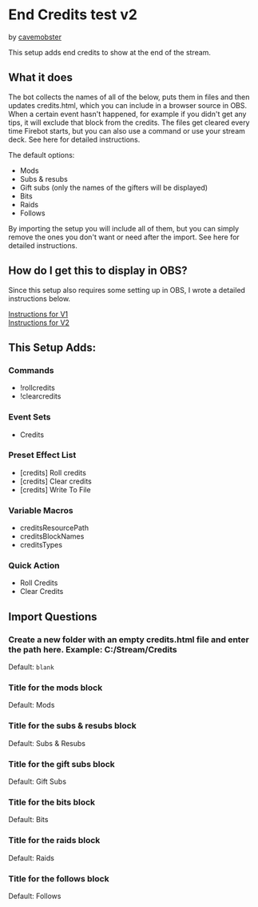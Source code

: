 # End Credits test v2

by [cavemobster](https://github.com/CaveMobster)

This setup adds end credits to show at the end of the stream.

## What it does

The bot collects the names of all of the below, puts them in files and then updates credits.html, which you can include in a browser source in OBS. When a certain event hasn't happened, for example if you didn't get any tips, it will exclude that block from the credits. The files get cleared every time Firebot starts, but you can also use a command or use your stream deck. See here for detailed instructions.

The default options:

- Mods
- Subs & resubs
- Gift subs (only the names of the gifters will be displayed)
- Bits
- Raids
- Follows

By importing the setup you will include all of them, but you can simply remove the ones you don't want or need after the import. See here for detailed instructions.

## How do I get this to display in OBS?

Since this setup also requires some setting up in OBS, I wrote a detailed instructions below.

[Instructions for V1](https://github.com/ImaginaryResources/firebot-setup-end-credits/tree/master/v1)  
[Instructions for V2](https://github.com/ImaginaryResources/firebot-setup-end-credits/tree/master/v2)

## This Setup Adds:

### Commands

- !rollcredits
- !clearcredits

### Event Sets

- Credits

### Preset Effect List

- [credits] Roll credits
- [credits] Clear credits
- [credits] Write To File

### Variable Macros

- creditsResourcePath
- creditsBlockNames
- creditsTypes

### Quick Action

- Roll Credits
- Clear Credits

## Import Questions

### Create a new folder with an empty credits.html file and enter the path here. Example: C:/Stream/Credits

Default: `blank`

### Title for the mods block

Default: Mods

### Title for the subs & resubs block

Default: Subs & Resubs

### Title for the gift subs block

Default: Gift Subs

### Title for the bits block

Default: Bits

### Title for the raids block

Default: Raids

### Title for the follows block

Default: Follows
